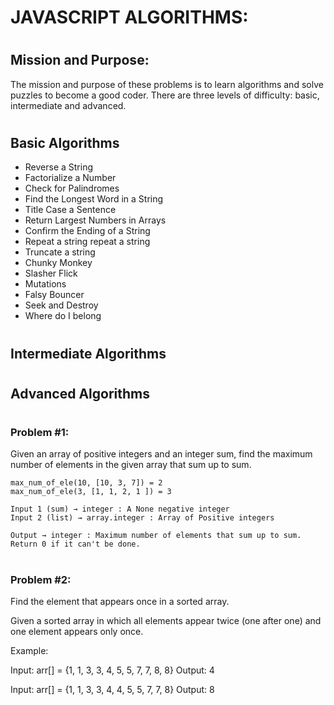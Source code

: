 # JAVASCRIPT ALGORITHMS:

# <h2>Mission and Purpose:</h2>

The mission and purpose of these problems is to learn algorithms and solve puzzles to become a good coder. There are three levels of difficulty: basic, intermediate and advanced. 

# <h2>Basic Algorithms</h2>

 - Reverse a String 
 - Factorialize a Number 
 - Check for Palindromes 
 - Find the Longest Word in a String 
 - Title Case a Sentence 
 - Return Largest Numbers in Arrays 
 - Confirm the Ending of a String
 - Repeat a string repeat a string 
 - Truncate a string 
 - Chunky Monkey 
 - Slasher Flick 
 - Mutations 
 - Falsy Bouncer 
 - Seek and Destroy 
 - Where do I belong

# <h2>Intermediate Algorithms</h2>

# <h2>Advanced Algorithms</h2>

# <h3>Problem #1:</h3>

Given an array of positive integers and an integer sum, find the maximum number of elements in the given array that sum up to sum.

	max_num_of_ele(10, [10, 3, 7]) = 2 
	max_num_of_ele(3, [1, 1, 2, 1 ]) = 3

	Input 1 (sum) → integer : A None negative integer
	Input 2 (list) → array.integer : Array of Positive integers
	
	Output → integer : Maximum number of elements that sum up to sum. Return 0 if it can't be done.


# <h3>Problem #2:</h3>

Find the element that appears once in a sorted array.

Given a sorted array in which all elements appear twice (one after one) and one element appears only once. 

Example:

Input:   arr[] = {1, 1, 3, 3, 4, 5, 5, 7, 7, 8, 8}
Output:  4

Input:   arr[] = {1, 1, 3, 3, 4, 4, 5, 5, 7, 7, 8}
Output:  8
